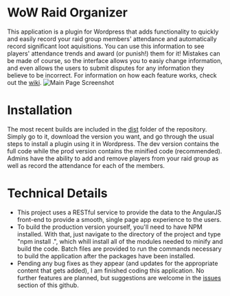 # WoW Raid Organizer
This application is a plugin for Wordpress that adds functionality to quickly and easily record your raid group members' attendance and automatically record significant loot aquisitions. You can use this information to see players' attendance trends and award (or punish!) them for it! Mistakes can be made of course, so the interface allows you to easiy change information, and even allows the users to submit disputes for any information they believe to be incorrect. For information on how each feature works, check out the [wiki](https://github.com/sawprogramming/WoW-Raid-Manager/wiki).
![Main Page Screenshot](http://i.imgur.com/buNMl3m.png)

# Installation
The most recent builds are included in the [dist](https://github.com/sawprogramming/WoW-Raid-Manager/tree/master/dist) folder of the repository. Simply go to it, download the version you want, and go through the usual steps to install a plugin using it in Wordpress. The dev version contains the full code while the prod version contains the minified code (recommended).
Admins have the ability to add and remove players from your raid group as well as record the attendance for each of the members. 

# Technical Details
- This project uses a RESTful service to provide the data to the AngularJS front-end to provide a smooth, single page app experience to the users.
- To build the production version yourself, you'll need to have NPM installed. With that, just navigate to the directory of the project and type "npm install .", which whill install all of the modules needed to minify and build the code. Batch files are provided to run the commands necessary to build the application after the packages have been installed.
- Pending any bug fixes as they appear (and updates for the appropriate content that gets added), I am finished coding this application. No further features are planned, but suggestions are welcome in the [issues](https://github.com/sawprogramming/WoW-Raid-Manager/issues) section of this github.
